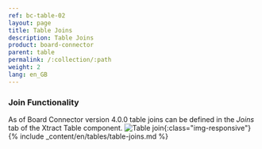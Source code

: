 ```yaml
---
ref: bc-table-02
layout: page
title: Table Joins
description: Table Joins 
product: board-connector
parent: table
permalink: /:collection/:path
weight: 2
lang: en_GB
---
```


### Join Functionality

As of Board Connector version 4.0.0 table joins can be defined in the *Joins* tab of the Xtract Table component. 
![Table join ](/img/content/table-join-tab.png){:class="img-responsive"}
{% include _content/en/tables/table-joins.md  %}

